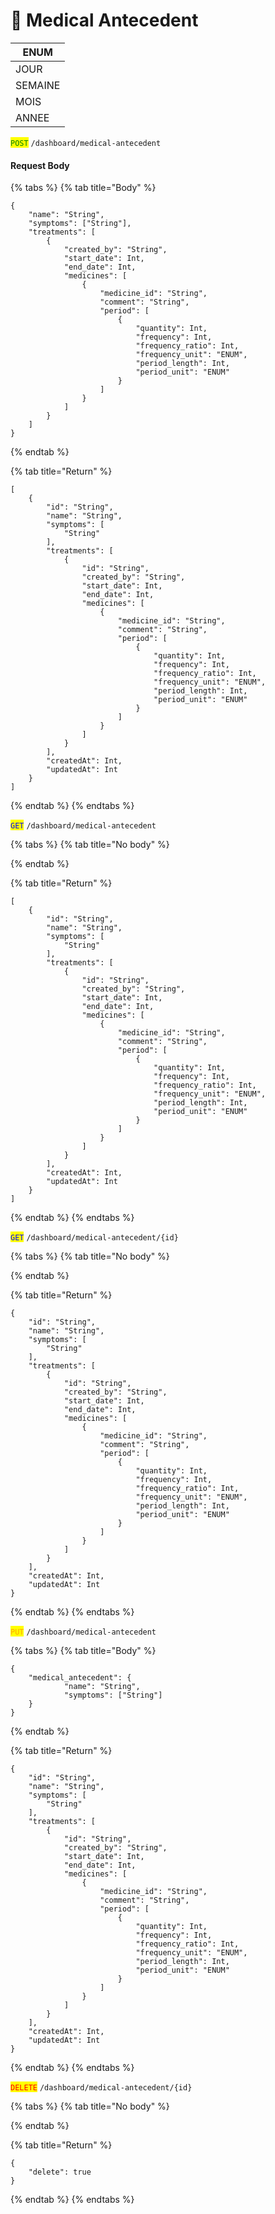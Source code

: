 # 💊 Medical Antecedent





| ENUM    |
| ------- |
| JOUR    |
| SEMAINE |
| MOIS    |
| ANNEE   |





<mark style="color:green;">`POST`</mark> `/dashboard/medical-antecedent`&#x20;

#### Request Body

{% tabs %}
{% tab title="Body" %}
```
{
	"name": "String",
	"symptoms": ["String"],
	"treatments": [
		{
			"created_by": "String",
			"start_date": Int,
			"end_date": Int,
			"medicines": [
				{
					"medicine_id": "String",
					"comment": "String",
					"period": [
						{
							"quantity": Int,
							"frequency": Int,
							"frequency_ratio": Int,
							"frequency_unit": "ENUM",
							"period_length": Int,
							"period_unit": "ENUM"
						}
					]
				}
			]
		}
	]
}
```


{% endtab %}

{% tab title="Return" %}
```
[
	{
		"id": "String",
		"name": "String",
		"symptoms": [
			"String"
		],
		"treatments": [
			{
				"id": "String",
				"created_by": "String",
				"start_date": Int,
				"end_date": Int,
				"medicines": [
					{
						"medicine_id": "String",
						"comment": "String",
						"period": [
							{
								"quantity": Int,
								"frequency": Int,
								"frequency_ratio": Int,
								"frequency_unit": "ENUM",
								"period_length": Int,
								"period_unit": "ENUM"
							}
						]
					}
				]
			}
		],
		"createdAt": Int,
		"updatedAt": Int
	}
]
```


{% endtab %}
{% endtabs %}



<mark style="color:blue;">`GET`</mark> `/dashboard/medical-antecedent`

{% tabs %}
{% tab title="No body" %}

{% endtab %}

{% tab title="Return" %}
```
[
	{
		"id": "String",
		"name": "String",
		"symptoms": [
			"String"
		],
		"treatments": [
			{
				"id": "String",
				"created_by": "String",
				"start_date": Int,
				"end_date": Int,
				"medicines": [
					{
						"medicine_id": "String",
						"comment": "String",
						"period": [
							{
								"quantity": Int,
								"frequency": Int,
								"frequency_ratio": Int,
								"frequency_unit": "ENUM",
								"period_length": Int,
								"period_unit": "ENUM"
							}
						]
					}
				]
			}
		],
		"createdAt": Int,
		"updatedAt": Int
	}
]
```


{% endtab %}
{% endtabs %}



<mark style="color:blue;">`GET`</mark> `/dashboard/medical-antecedent/{id}`

{% tabs %}
{% tab title="No body" %}

{% endtab %}

{% tab title="Return" %}
```
{
	"id": "String",
	"name": "String",
	"symptoms": [
		"String"
	],
	"treatments": [
		{
			"id": "String",
			"created_by": "String",
			"start_date": Int,
			"end_date": Int,
			"medicines": [
				{
					"medicine_id": "String",
					"comment": "String",
					"period": [
						{
							"quantity": Int,
							"frequency": Int,
							"frequency_ratio": Int,
							"frequency_unit": "ENUM",
							"period_length": Int,
							"period_unit": "ENUM"
						}
					]
				}
			]
		}
	],
	"createdAt": Int,
	"updatedAt": Int
}
```
{% endtab %}
{% endtabs %}



<mark style="color:orange;">`PUT`</mark> `/dashboard/medical-antecedent`

{% tabs %}
{% tab title="Body" %}
```
{
	"medical_antecedent": {
			"name": "String",
			"symptoms": ["String"]
	}
}
```


{% endtab %}

{% tab title="Return" %}
```
{
	"id": "String",
	"name": "String",
	"symptoms": [
		"String"
	],
	"treatments": [
		{
			"id": "String",
			"created_by": "String",
			"start_date": Int,
			"end_date": Int,
			"medicines": [
				{
					"medicine_id": "String",
					"comment": "String",
					"period": [
						{
							"quantity": Int,
							"frequency": Int,
							"frequency_ratio": Int,
							"frequency_unit": "ENUM",
							"period_length": Int,
							"period_unit": "ENUM"
						}
					]
				}
			]
		}
	],
	"createdAt": Int,
	"updatedAt": Int
}
```


{% endtab %}
{% endtabs %}



<mark style="color:red;">`DELETE`</mark> `/dashboard/medical-antecedent/{id}`

{% tabs %}
{% tab title="No body" %}

{% endtab %}

{% tab title="Return" %}
```
{
	"delete": true
}
```


{% endtab %}
{% endtabs %}

